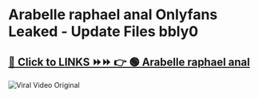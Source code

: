 
 # Arabelle raphael anal Onlyfans Leaked - Update Files bbly0

## <h2><a href="https://clipsfans.com/Arabelle_raphael_anal&ref=git">🔗 Click to LINKS ⏩⏩ 👉 🟢 Arabelle raphael anal </a></h2>

<a href="https://clipsfans.com/Arabelle_raphael_anal&ref=git" rel="nofollow" data-target="animated-image.originalLink"><img src="https://i.ibb.co.com/xMMVF88/686577567.gif" alt="Viral Video Original" style="max-width: 100%; display: inline-block;" data-target="animated-image.originalImage"></a>

